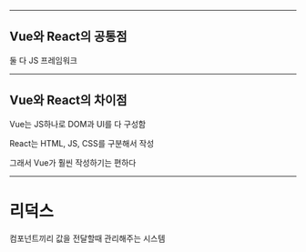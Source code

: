 -----------------------------------------------------------------------------------

## Vue와 React의 공통점
둘 다 JS 프레임워크


-----------------------------------------------------------------------------------

## Vue와 React의 차이점
Vue는 JS하나로 DOM과 UI를 다 구성함

React는 HTML, JS, CSS를 구분해서 작성

그래서 Vue가 훨씬 작성하기는 편하다


-----------------------------------------------------------------------------------

# 리덕스

컴포넌트끼리 값을 전달할때 관리해주는 시스템